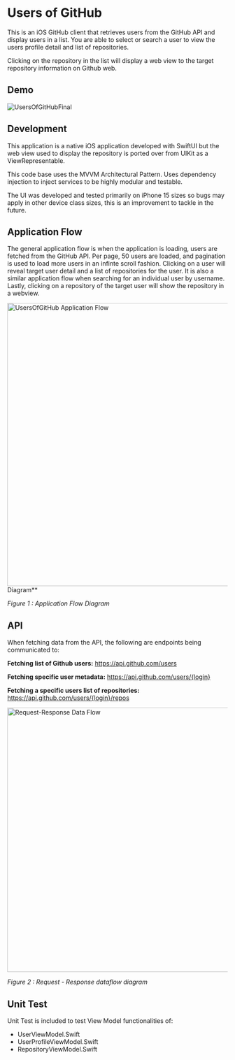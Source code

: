 
# Users of GitHub
This is an iOS GitHub client that retrieves users from the GitHub API and display users in a list.  You are able to select or search a user to view the users profile detail and list of repositories.

Clicking on the repository in the list will display a web view to the target repository information on Github web.

## Demo

![UsersOfGitHubFinal](https://github.com/user-attachments/assets/b1dfc41e-d705-4b4b-91b0-59a0a1b01e58)


## Development
This application is a native iOS application developed with SwiftUI but the web view used to display the repository is ported over from UIKit as a ViewRepresentable.

This code base uses the MVVM Architectural Pattern. Uses dependency injection to inject services to be highly modular and testable.

The UI was developed and tested primarily on iPhone 15 sizes so bugs may apply in other device class sizes, this is an improvement to tackle in the future.

## Application Flow
The general application flow is when the application is loading, users are fetched from the GitHub API.  Per page, 50 users are loaded, and pagination is used to load more users in an infinte scroll fashion.  Clicking on a user will reveal target user detail and a list of repositories for the user.  It is also a similar application flow when searching for an individual user by username.  Lastly, clicking on a repository of the target user will show the repository in a webview.

<img width="648" alt="UsersOfGitHub Application Flow" src="https://github.com/user-attachments/assets/4ceb5728-8956-4877-b6a8-230b17e42e68">
Diagram**

_Figure 1 : Application Flow Diagram_
## API

When fetching data from the API, the following are endpoints being communicated to:

**Fetching list of Github users:**  https://api.github.com/users

**Fetching specific user metadata:**  https://api.github.com/users/{login}

**Fetching a specific users list of repositories:** https://api.github.com/users/{login}/repos

<img width="605" alt="Request-Response Data Flow" src="https://github.com/user-attachments/assets/b1dc4c4b-e28a-4f3f-82ce-a271e72b4b9f">

_Figure 2 : Request - Response dataflow diagram_

## Unit Test
Unit Test is included to test View Model functionalities of:

- UserViewModel.Swift
- UserProfileViewModel.Swift
- RepositoryViewModel.Swift
